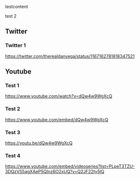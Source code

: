 testcontent

test 2


## Twitter

### Twitter 1

https://twitter.com/therealdanvega/status/1167162781818347521

## Youtube 

### Test 1

https://www.youtube.com/watch?v=dQw4w9WgXcQ

### Test 2

https://www.youtube.com/embed/dQw4w9WgXcQ

### Test 3

https://youtu.be/dQw4w9WgXcQ

### Test 4

https://www.youtube.com/embed/videoseries?list=PLpeT3TZU-3DQzVS5agXAeP5QInz6O2xUQ?v=Q2JF22ty5lQ
